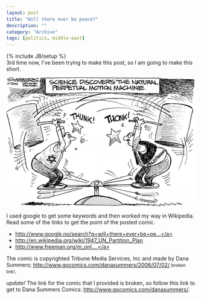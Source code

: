 ```yaml
--- 
layout: post 
title: "Will there ever be peace?"
description: ""
category: "Archive"
tags: [politics, middle-east]
---
```

{% include JB/setup %}  
3rd time now, I've been trying to make this post, so I am going to make this short.

<img src="/assets/img/blog/img0ecb02c11ced43fad6ee012930d51a8f.gif" class="img-responsive img-rounded img-thumbnail"/>

I used google to get some keywords and then worked my way in Wikipedia. Read some of the links to get the point of the posted comic.


* <a href="http://www.google.no/search?q=will+there+ever+be+peace+in+the+middle+east">http://www.google.no/search?q=will+there+ever+be+pe...</a> <br/>
* <a href="http://en.wikipedia.org/wiki/1947_UN_Partition_Plan">http://en.wikipedia.org/wiki/1947_UN_Partition_Plan</a> <br/>
* <a href="http://www.freeman.org/m_online/apr00/shapiro1.htm">http://www.freeman.org/m_onl....</a> <br/>

The comic is copyrighted Tribune Media Services, Inc and made by Dana Summers; <span class="strike"><a href="http://www.gocomics.com/danasummers/2006/07/02/">http://www.gocomics.com/danasummers/2006/07/02/</a></span> <small>broken link!</small>.

*update!*
The link for the comic that I provided is broken, so follow this link to get to Dana Summers Comics: <a href="http://www.gocomics.com/danasummers/">http://www.gocomics.com/danasummers/</a>. 
